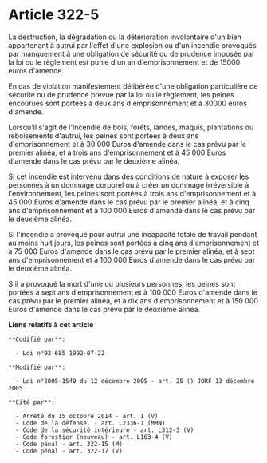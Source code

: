 # Article 322-5

La destruction, la dégradation ou la détérioration involontaire d'un bien appartenant à autrui par l'effet d'une explosion ou
d'un incendie provoqués par manquement à une obligation de sécurité ou de prudence imposée par la loi ou le règlement est
punie d'un an d'emprisonnement et de 15000 euros d'amende.

En cas de violation manifestement délibérée d'une obligation particulière de sécurité ou de prudence prévue par la loi ou le
règlement, les peines encourues sont portées à deux ans d'emprisonnement et à 30000 euros d'amende.

Lorsqu'il s'agit de l'incendie de bois, forêts, landes, maquis, plantations ou reboisements d'autrui, les peines sont portées
à deux ans d'emprisonnement et à 30 000 Euros d'amende dans le cas prévu par le premier alinéa, et à trois ans
d'emprisonnement et à 45 000 Euros d'amende dans le cas prévu par le deuxième alinéa.

Si cet incendie est intervenu dans des conditions de nature à exposer les personnes à un dommage corporel ou à créer un
dommage irréversible à l'environnement, les peines sont portées à trois ans d'emprisonnement et à 45 000 Euros d'amende dans
le cas prévu par le premier alinéa, et à cinq ans d'emprisonnement et à 100 000 Euros d'amende dans le cas prévu par le
deuxième alinéa.

Si l'incendie a provoqué pour autrui une incapacité totale de travail pendant au moins huit jours, les peines sont portées à
cinq ans d'emprisonnement et à 75 000 Euros d'amende dans le cas prévu par le premier alinéa, et à sept ans d'emprisonnement
et à 100 000 Euros d'amende dans le cas prévu par le deuxième alinéa.

S'il a provoqué la mort d'une ou plusieurs personnes, les peines sont portées à sept ans d'emprisonnement et à 100 000 Euros
d'amende dans le cas prévu par le premier alinéa, et à dix ans d'emprisonnement et à 150 000 Euros d'amende dans le cas prévu
par le deuxième alinéa.

**Liens relatifs à cet article**

	**Codifié par**:

	  - Loi n°92-685 1992-07-22

	**Modifié par**:

	  - Loi n°2005-1549 du 12 décembre 2005 - art. 25 () JORF 13 décembre 2005

	**Cité par**:

	  - Arrêté du 15 octobre 2014 - art. 1 (V)
	  - Code de la défense. - art. L2336-1 (MMN)
	  - Code de la sécurité intérieure - art. L312-3 (V)
	  - Code forestier (nouveau) - art. L163-4 (V)
	  - Code pénal - art. 322-15 (M)
	  - Code pénal - art. 322-17 (V)
